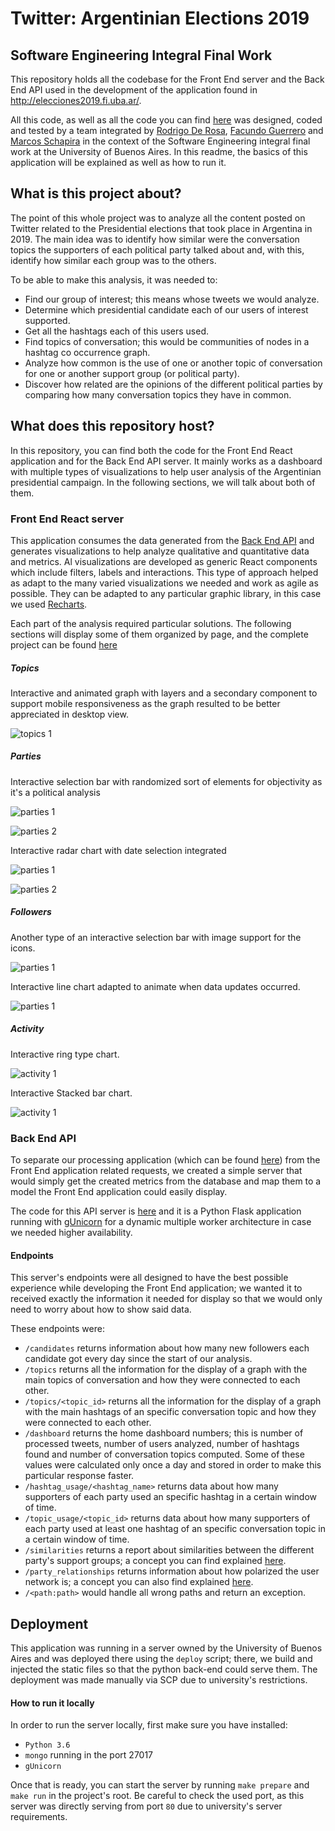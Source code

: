 # Twitter: Argentinian Elections 2019
## Software Engineering Integral Final Work

This repository holds all the codebase for the Front End server and the Back End API used in the development of the
application found in http://elecciones2019.fi.uba.ar/.

All this code, as well as all the code you can find [here](https://github.com/facuguerrero/eleccionesBackEnd) was
designed, coded and tested by a team integrated by [Rodrigo De Rosa](https://github.com/RodrigoDeRosa),
[Facundo Guerrero](https://github.com/facuguerrero) and [Marcos Schapira](https://github.com/marcossch) in the context
of the Software Engineering integral final work at the University of Buenos Aires. In this readme, the basics of this
application will be explained as well as how to run it.

## What is this project about?

The point of this whole project was to analyze all the content posted on Twitter related to the Presidential elections
that took place in Argentina in 2019. The main idea was to identify how similar were the conversation topics the
supporters of each political party talked about and, with this, identify how similar each group was to the others.

To be able to make this analysis, it was needed to:

* Find our group of interest; this means whose tweets we would analyze.
* Determine which presidential candidate each of our users of interest supported.
* Get all the hashtags each of this users used.
* Find topics of conversation; this would be communities of nodes in a hashtag co occurrence graph.
* Analyze how common is the use of one or another topic of conversation for one or another support group (or political
party).
* Discover how related are the opinions of the different political parties by comparing how many conversation topics
they have in common.

## What does this repository host?

In this repository, you can find both the code for the Front End React application and for the Back End API server. It mainly works as a dashboard with multiple types of visualizations to help user analysis of the Argentinian presidential campaign. In
the following sections, we will talk about both of them.

### Front End React server

This application consumes the data generated from the [Back End API](#Back-End-API) and generates visualizations to help analyze qualitative and quantitative data and metrics.
Al visualizations are developed as generic React components which include filters, labels and interactions. This type of approach helped as adapt to the many varied visualizations we needed and work as agile as possible. They can be adapted to any particular graphic library, in this case we used [Recharts](https://recharts.org/en-US/).

Each part of the analysis required particular solutions. The following sections will display some of them organized by page, and the complete project can be found [here](http://elecciones2019.fi.uba.ar/)

##### Topics

Interactive and animated graph with layers and a secondary component to support mobile responsiveness as the graph resulted to be better appreciated in desktop view.

![topics 1](images/topics1.png)

##### Parties

Interactive selection bar with randomized sort of elements for objectivity as it's a political analysis

![parties 1](images/parties1.png)

![parties 2](images/parties2.png)

Interactive radar chart with date selection integrated

![parties 1](images/parties3.png)

![parties 2](images/parties4.png)

##### Followers

Another type of an interactive selection bar with image support for the icons.

![parties 1](images/followers1.png)

Interactive line chart adapted to animate when data updates occurred.

![parties 1](images/followers2.png)

##### Activity

Interactive ring type chart.

![activity 1](images/activity1.png)

Interactive Stacked bar chart.

![activity 1](images/activity2.png)

### Back End API

To separate our processing application (which can be found [here](https://github.com/facuguerrero/eleccionesBackEnd))
from the Front End application related requests, we created a simple server that would simply get the created metrics
from the database and map them to a model the Front End application could easily display.

The code for this API server is [here](https://github.com/facuguerrero/eleccionesFrontEnd/tree/master/Mini-BackEnd) and
it is a Python Flask application running with [gUnicorn](https://gunicorn.org/) for a dynamic multiple worker
architecture in case we needed higher availability.

#### Endpoints

This server's endpoints were all designed to have the best possible experience while developing the Front End application;
we wanted it to received exactly the information it needed for display so that we would only need to worry about how
to show said data.

These endpoints were:

* `/candidates` returns information about how many new followers each candidate got every day since the start of our
analysis.
* `/topics` returns all the information for the display of a graph with the main topics of conversation and how they were
connected to each other.
* `/topics/<topic_id>` returns all the information for the display of a graph with the main hashtags of an specific
conversation topic and how they were connected to each other.
* `/dashboard` returns the home dashboard numbers; this is number of processed tweets, number of users analyzed, number
of hashtags found and number of conversation topics computed. Some of these values were calculated only once a day and
stored in order to make this particular response faster.
* `/hashtag_usage/<hashtag_name>` returns data about how many supporters of each party used an specific hashtag in a
certain window of time.
* `/topic_usage/<topic_id>` returns data about how many supporters of each party used at least one hashtag of an
specific conversation topic in a certain window of time.
* `/similarities` returns a report about similarities between the different party's support groups; a concept you can find
explained [here](https://github.com/facuguerrero/eleccionesBackEnd).
* `/party_relationships` returns information about how polarized the user network is; a concept you can also find
explained [here](https://github.com/facuguerrero/eleccionesBackEnd).
* `/<path:path>` would handle all wrong paths and return an exception.

## Deployment

This application was running in a server owned by the University of Buenos Aires and was deployed there using the
`deploy` script; there, we build and injected the static files so that the python back-end could serve them. The deployment was made manually via SCP due to university's restrictions.


#### How to run it locally

In order to run the server locally, first make sure you have installed:

* `Python 3.6`
* `mongo` running in the port 27017
* `gUnicorn`

Once that is ready, you can start the server by running `make prepare` and `make run` in the project's root. Be careful
to check the used port, as this server was directly serving from port `80` due to university's server requirements.
